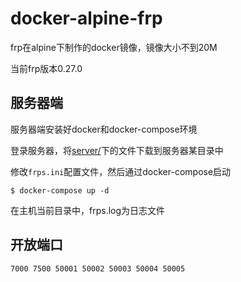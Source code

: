 # docker-alpine-frp
frp在alpine下制作的docker镜像，镜像大小不到20M

当前frp版本0.27.0

## 服务器端
服务器端安装好docker和docker-compose环境

登录服务器，将[server/](https://github.com/ihahoo/docker-alpine-frp/tree/master/server)下的文件下载到服务器某目录中

修改`frps.ini`配置文件，然后通过docker-compose启动
```
$ docker-compose up -d
```
在主机当前目录中，frps.log为日志文件

## 开放端口
```
7000 7500 50001 50002 50003 50004 50005
```

